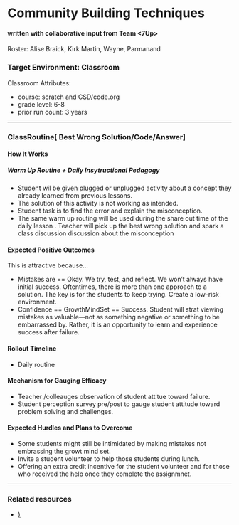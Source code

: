 # Community Building Techniques
#### written with collaborative input from Team <7Up>
Roster: Alise Braick, Kirk Martin, Wayne, Parmanand

### Target Environment: Classroom
Classroom Attributes:
* course: scratch and CSD/code.org
* grade level: 6-8
* prior run count: 3 years
* * *

### ClassRoutine[ Best Wrong Solution/Code/Answer]

#### How It Works
##### Warm Up Routine + Daily Insytructional Pedagogy
* Student wil be given plugged or unplugged activity about a concept they already learned from previous lessons.
* The solution of this activity is not working as intended.
* Student task is to find the error and explain the misconception.
* The same warm up routing will be used during the share out time of the daily lesson . Teacher will pick up the best wrong solution and spark a class discussion  discussion about the misconception
  
#### Expected Positive Outcomes
This is attractive because...
* Mistakes are == Okay. We try, test, and reflect. We won’t always have initial success. Oftentimes, there is more than one approach to a solution. The key is for the students to keep trying. Create a low-risk environment.
* Confidence == GrowthMindSet == Success. Student will strat viewing mistakes as valuable—not as something negative or something to be embarrassed by. Rather, it is an opportunity to learn and experience success after failure.


#### Rollout Timeline
* Daily routine

#### Mechanism for Gauging Efficacy
* Teacher /colleauges observation of student attitue toward failure.
* Student perception survey pre/post to gauge student attitude toward problem solving and challenges.

#### Expected Hurdles and Plans to Overcome
* Some students might still be intimidated by making mistakes not embrassing the growt mind set.
* Invite a student volunteer to help those students during lunch.
* Offering an extra credit incentive for the student volunteer and for those who received the help once they complete the assignmnet. 
* * *
### Related resources
* [)]()
  